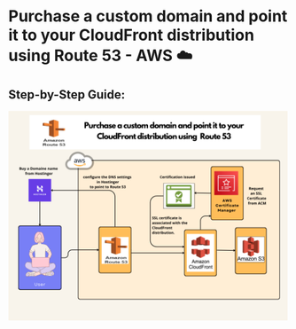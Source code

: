 #  Purchase a custom domain and point it to your CloudFront distribution using Route 53 - AWS ☁️

## Step-by-Step Guide:



![DNS - Route 53](DNS-Route53.png)
